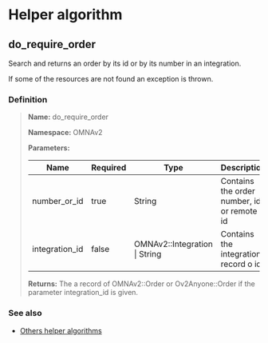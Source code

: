# Helper algorithm

## do_require_order

Search and returns an order by its id or by its number in an integration.

If some of the resources are not found an exception is thrown.
    
### Definition

> **Name:** do_require_order
> 
> **Namespace:** OMNAv2
>
> **Parameters:**
> 
> | Name | Required | Type | Description |
> | ---- | -------- | ---- | ----------- |
> | number_or_id | true | String | Contains the order number, id or remote id |
> | integration_id | false | OMNAv2::Integration \| String | Contains the integration record o id |
>
> **Returns:** The a record of OMNAv2::Order or Ov2Anyone::Order if the parameter integration_id is given.

### See also
* [Others helper algorithms](overview?id=do_require_order)